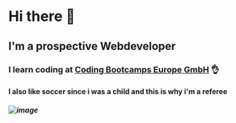 # Hi there 👋

## I'm a prospective Webdeveloper

### I learn coding at [Coding Bootcamps Europe GmbH](https://www.coding-bootcamps.eu/welcome/) 👌

#### I also like soccer since i was a child and this is why i'm a referee

##### ![image](https://user-images.githubusercontent.com/89583591/131351161-f3994129-3561-4ad1-9476-ec21284601d3.png)




<!--
**EmreTy/EmreTy** is a ✨ _special_ ✨ repository because its `README.md` (this file) appears on your GitHub profile.

Here are some ideas to get you started:

- 🔭 I’m currently working on ...
- 🌱 I’m currently learning ...
- 👯 I’m looking to collaborate on ...
- 🤔 I’m looking for help with ...
- 💬 Ask me about ...
- 📫 How to reach me: ...
- 😄 Pronouns: ...
- ⚡ Fun fact: ...
-->
